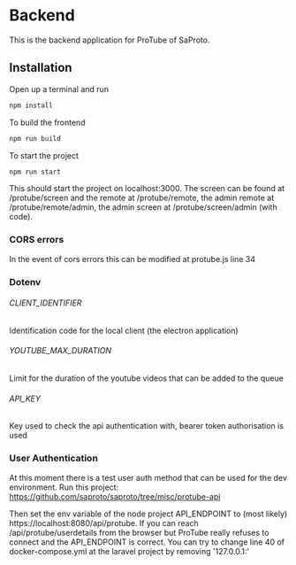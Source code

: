 # Backend
This is the backend application for ProTube of SaProto.

## Installation
Open up a terminal and run 
```sh
npm install
```
To build the frontend
```sh
npm run build
```
To start the project
```sh
npm run start
```
This should start the project on localhost:3000. The screen can be found at /protube/screen and the remote at /protube/remote, the admin remote at /protube/remote/admin, the admin screen at /protube/screen/admin (with code).

### CORS errors
In the event of cors errors this can be modified at protube.js line 34

### Dotenv
###### CLIENT_IDENTIFIER
Identification code for the local client (the electron application)
###### YOUTUBE_MAX_DURATION
Limit for the duration of the youtube videos that can be added to the queue
###### API_KEY
Key used to check the api authentication with, bearer token authorisation is used


### User Authentication
At this moment there is a test user auth method that can be used for the dev environment. Run this project: https://github.com/saproto/saproto/tree/misc/protube-api 

Then set the env variable of the node project API_ENDPOINT to (most likely) https://localhost:8080/api/protube. If you can reach /api/protube/userdetails from the browser but ProTube really refuses to connect and the API_ENDPOINT is correct. You can try to change line 40 of docker-compose.yml at the laravel project by removing '127.0.0.1:'